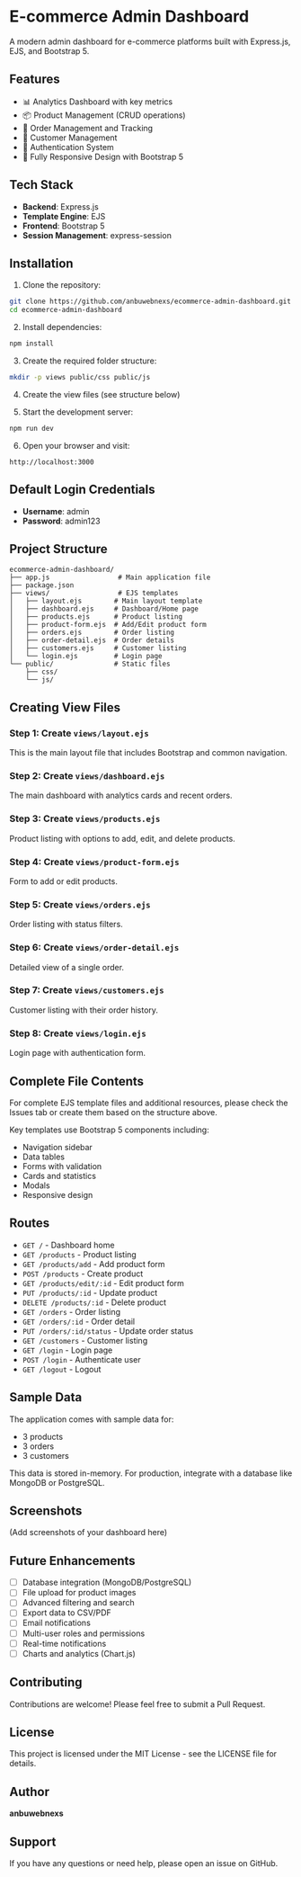 # E-commerce Admin Dashboard

A modern admin dashboard for e-commerce platforms built with Express.js, EJS, and Bootstrap 5.

## Features

- 📊 Analytics Dashboard with key metrics
- 📦 Product Management (CRUD operations)
- 🛒 Order Management and Tracking  
- 👥 Customer Management
- 🔐 Authentication System
- 📱 Fully Responsive Design with Bootstrap 5

## Tech Stack

- **Backend**: Express.js
- **Template Engine**: EJS
- **Frontend**: Bootstrap 5
- **Session Management**: express-session

## Installation

1. Clone the repository:
```bash
git clone https://github.com/anbuwebnexs/ecommerce-admin-dashboard.git
cd ecommerce-admin-dashboard
```

2. Install dependencies:
```bash
npm install
```

3. Create the required folder structure:
```bash
mkdir -p views public/css public/js
```

4. Create the view files (see structure below)

5. Start the development server:
```bash
npm run dev
```

6. Open your browser and visit:
```
http://localhost:3000
```

## Default Login Credentials

- **Username**: admin
- **Password**: admin123

## Project Structure

```
ecommerce-admin-dashboard/
├── app.js                 # Main application file
├── package.json
├── views/                 # EJS templates
│   ├── layout.ejs        # Main layout template
│   ├── dashboard.ejs     # Dashboard/Home page
│   ├── products.ejs      # Product listing
│   ├── product-form.ejs  # Add/Edit product form
│   ├── orders.ejs        # Order listing
│   ├── order-detail.ejs  # Order details
│   ├── customers.ejs     # Customer listing
│   └── login.ejs         # Login page
└── public/               # Static files
    ├── css/
    └── js/
```

## Creating View Files

### Step 1: Create `views/layout.ejs`

This is the main layout file that includes Bootstrap and common navigation.

### Step 2: Create `views/dashboard.ejs`

The main dashboard with analytics cards and recent orders.

### Step 3: Create `views/products.ejs`

Product listing with options to add, edit, and delete products.

### Step 4: Create `views/product-form.ejs`

Form to add or edit products.

### Step 5: Create `views/orders.ejs`

Order listing with status filters.

### Step 6: Create `views/order-detail.ejs`

Detailed view of a single order.

### Step 7: Create `views/customers.ejs`

Customer listing with their order history.

### Step 8: Create `views/login.ejs`

Login page with authentication form.

## Complete File Contents

For complete EJS template files and additional resources, please check the Issues tab or create them based on the structure above. 

Key templates use Bootstrap 5 components including:
- Navigation sidebar
- Data tables
- Forms with validation
- Cards and statistics
- Modals
- Responsive design

## Routes

- `GET /` - Dashboard home
- `GET /products` - Product listing
- `GET /products/add` - Add product form
- `POST /products` - Create product
- `GET /products/edit/:id` - Edit product form
- `PUT /products/:id` - Update product
- `DELETE /products/:id` - Delete product
- `GET /orders` - Order listing
- `GET /orders/:id` - Order detail
- `PUT /orders/:id/status` - Update order status
- `GET /customers` - Customer listing
- `GET /login` - Login page
- `POST /login` - Authenticate user
- `GET /logout` - Logout

## Sample Data

The application comes with sample data for:
- 3 products
- 3 orders
- 3 customers

This data is stored in-memory. For production, integrate with a database like MongoDB or PostgreSQL.

## Screenshots

(Add screenshots of your dashboard here)

## Future Enhancements

- [ ] Database integration (MongoDB/PostgreSQL)
- [ ] File upload for product images
- [ ] Advanced filtering and search
- [ ] Export data to CSV/PDF
- [ ] Email notifications
- [ ] Multi-user roles and permissions
- [ ] Real-time notifications
- [ ] Charts and analytics (Chart.js)

## Contributing

Contributions are welcome! Please feel free to submit a Pull Request.

## License

This project is licensed under the MIT License - see the LICENSE file for details.

## Author

**anbuwebnexs**

## Support

If you have any questions or need help, please open an issue on GitHub.
